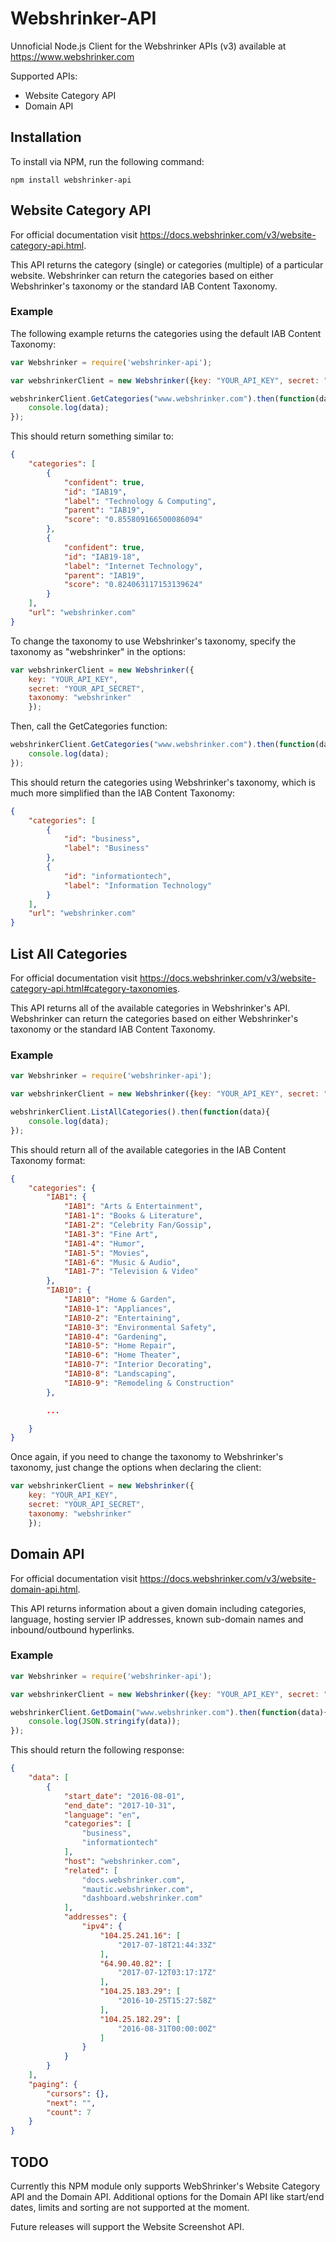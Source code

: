 # Webshrinker-API
Unnoficial Node.js Client for the Webshrinker APIs (v3) available at https://www.webshrinker.com

Supported APIs:

* Website Category API
* Domain API

## Installation
To install via NPM, run the following command:
```
npm install webshrinker-api
```

## Website Category API
For official documentation visit https://docs.webshrinker.com/v3/website-category-api.html.

This API returns the category (single) or categories (multiple) of a particular website. Webshrinker can return the categories based on either Webshrinker's taxonomy or the standard IAB Content Taxonomy.

### Example
The following example returns the categories using the default IAB Content Taxonomy:

```javascript
var Webshrinker = require('webshrinker-api');

var webshrinkerClient = new Webshrinker({key: "YOUR_API_KEY", secret: "YOUR_API_SECRET"});

webshrinkerClient.GetCategories("www.webshrinker.com").then(function(data){
    console.log(data);
});
```

This should return something similar to:

```json
{
    "categories": [
        {
            "confident": true,
            "id": "IAB19",
            "label": "Technology & Computing",
            "parent": "IAB19",
            "score": "0.855809166500086094"
        },
        {
            "confident": true,
            "id": "IAB19-18",
            "label": "Internet Technology",
            "parent": "IAB19",
            "score": "0.824063117153139624"
        }
    ],
    "url": "webshrinker.com"
}
```

To change the taxonomy to use Webshrinker's taxonomy, specify the taxonomy as "webshrinker" in the options:

```javascript
var webshrinkerClient = new Webshrinker({
    key: "YOUR_API_KEY", 
    secret: "YOUR_API_SECRET", 
    taxonomy: "webshrinker"
    });
```

Then, call the GetCategories function:

```javascript
webshrinkerClient.GetCategories("www.webshrinker.com").then(function(data){
    console.log(data);
});
```

This should return the categories using Webshrinker's taxonomy, which is much more simplified than the IAB Content Taxonomy:

```json
{
    "categories": [
        {
            "id": "business",
            "label": "Business"
        },
        {
            "id": "informationtech",
            "label": "Information Technology"
        }
    ],
    "url": "webshrinker.com"
}
```

## List All Categories
For official documentation visit https://docs.webshrinker.com/v3/website-category-api.html#category-taxonomies.

This API returns all of the available categories in Webshrinker's API. Webshrinker can return the categories based on either Webshrinker's taxonomy or the standard IAB Content Taxonomy.

### Example

```javascript
var Webshrinker = require('webshrinker-api');

var webshrinkerClient = new Webshrinker({key: "YOUR_API_KEY", secret: "YOUR_API_SECRET"});

webshrinkerClient.ListAllCategories().then(function(data){
    console.log(data);
});
```

This should return all of the available categories in the IAB Content Taxonomy format:

```json
{
    "categories": {
        "IAB1": {
            "IAB1": "Arts & Entertainment",
            "IAB1-1": "Books & Literature",
            "IAB1-2": "Celebrity Fan/Gossip",
            "IAB1-3": "Fine Art",
            "IAB1-4": "Humor",
            "IAB1-5": "Movies",
            "IAB1-6": "Music & Audio",
            "IAB1-7": "Television & Video"
        },
        "IAB10": {
            "IAB10": "Home & Garden",
            "IAB10-1": "Appliances",
            "IAB10-2": "Entertaining",
            "IAB10-3": "Environmental Safety",
            "IAB10-4": "Gardening",
            "IAB10-5": "Home Repair",
            "IAB10-6": "Home Theater",
            "IAB10-7": "Interior Decorating",
            "IAB10-8": "Landscaping",
            "IAB10-9": "Remodeling & Construction"
        },

        ...

    }
}
```

Once again, if you need to change the taxonomy to Webshrinker's taxonomy, just change the options when declaring the client:

```javascript
var webshrinkerClient = new Webshrinker({
    key: "YOUR_API_KEY", 
    secret: "YOUR_API_SECRET", 
    taxonomy: "webshrinker"
    });
```

## Domain API
For official documentation visit https://docs.webshrinker.com/v3/website-domain-api.html.

This API returns information about a given domain including categories, language, hosting servier IP addresses, known sub-domain names and inbound/outbound hyperlinks.

### Example

```javascript
var Webshrinker = require('webshrinker-api');

var webshrinkerClient = new Webshrinker({key: "YOUR_API_KEY", secret: "YOUR_API_SECRET"});

webshrinkerClient.GetDomain("www.webshrinker.com").then(function(data){
    console.log(JSON.stringify(data));
});
```

This should return the following response:

```json
{
    "data": [
        {
            "start_date": "2016-08-01",
            "end_date": "2017-10-31",
            "language": "en",
            "categories": [
                "business",
                "informationtech"
            ],
            "host": "webshrinker.com",
            "related": [
                "docs.webshrinker.com",
                "mautic.webshrinker.com",
                "dashboard.webshrinker.com"
            ],
            "addresses": {
                "ipv4": {
                    "104.25.241.16": [
                        "2017-07-18T21:44:33Z"
                    ],
                    "64.90.40.82": [
                        "2017-07-12T03:17:17Z"
                    ],
                    "104.25.183.29": [
                        "2016-10-25T15:27:58Z"
                    ],
                    "104.25.182.29": [
                        "2016-08-31T00:00:00Z"
                    ]
                }
            }
        }
    ],
    "paging": {
        "cursors": {},
        "next": "",
        "count": 7
    }
}
```

## TODO
Currently this NPM module only supports WebShrinker's Website Category API and the Domain API. Additional options for the Domain API like start/end dates, limits and sorting are not supported at the moment.

Future releases will support the Website Screenshot API.
